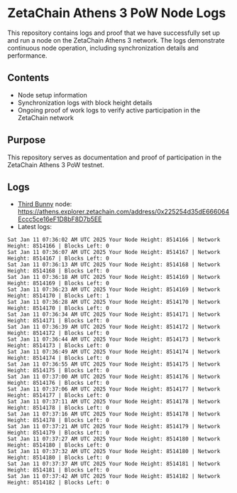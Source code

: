 # ZetaChain Athens 3 PoW Node Logs
This repository contains logs and proof that we have successfully set up and run a node on the ZetaChain Athens 3 network. The logs demonstrate continuous node operation, including synchronization details and performance.

## Contents
- Node setup information
- Synchronization logs with block height details
- Ongoing proof of work logs to verify active participation in the ZetaChain network

## Purpose
This repository serves as documentation and proof of participation in the ZetaChain Athens 3 PoW testnet.

## Logs

- [Third Bunny](https://thirdbunny.xyz/) node: https://athens.explorer.zetachain.com/address/0x225254d35dE666064Eccc5ce16eF1D8bF8D7b5EE
- Latest logs:
```
Sat Jan 11 07:36:02 AM UTC 2025 Your Node Height: 8514166 | Network Height: 8514166 | Blocks Left: 0
Sat Jan 11 07:36:07 AM UTC 2025 Your Node Height: 8514167 | Network Height: 8514167 | Blocks Left: 0
Sat Jan 11 07:36:13 AM UTC 2025 Your Node Height: 8514168 | Network Height: 8514168 | Blocks Left: 0
Sat Jan 11 07:36:18 AM UTC 2025 Your Node Height: 8514169 | Network Height: 8514169 | Blocks Left: 0
Sat Jan 11 07:36:23 AM UTC 2025 Your Node Height: 8514169 | Network Height: 8514170 | Blocks Left: 1
Sat Jan 11 07:36:28 AM UTC 2025 Your Node Height: 8514170 | Network Height: 8514170 | Blocks Left: 0
Sat Jan 11 07:36:34 AM UTC 2025 Your Node Height: 8514171 | Network Height: 8514171 | Blocks Left: 0
Sat Jan 11 07:36:39 AM UTC 2025 Your Node Height: 8514172 | Network Height: 8514172 | Blocks Left: 0
Sat Jan 11 07:36:44 AM UTC 2025 Your Node Height: 8514173 | Network Height: 8514173 | Blocks Left: 0
Sat Jan 11 07:36:49 AM UTC 2025 Your Node Height: 8514174 | Network Height: 8514174 | Blocks Left: 0
Sat Jan 11 07:36:55 AM UTC 2025 Your Node Height: 8514175 | Network Height: 8514175 | Blocks Left: 0
Sat Jan 11 07:37:00 AM UTC 2025 Your Node Height: 8514176 | Network Height: 8514176 | Blocks Left: 0
Sat Jan 11 07:37:06 AM UTC 2025 Your Node Height: 8514177 | Network Height: 8514177 | Blocks Left: 0
Sat Jan 11 07:37:11 AM UTC 2025 Your Node Height: 8514178 | Network Height: 8514178 | Blocks Left: 0
Sat Jan 11 07:37:16 AM UTC 2025 Your Node Height: 8514178 | Network Height: 8514178 | Blocks Left: 0
Sat Jan 11 07:37:21 AM UTC 2025 Your Node Height: 8514179 | Network Height: 8514179 | Blocks Left: 0
Sat Jan 11 07:37:27 AM UTC 2025 Your Node Height: 8514180 | Network Height: 8514180 | Blocks Left: 0
Sat Jan 11 07:37:32 AM UTC 2025 Your Node Height: 8514180 | Network Height: 8514180 | Blocks Left: 0
Sat Jan 11 07:37:37 AM UTC 2025 Your Node Height: 8514181 | Network Height: 8514181 | Blocks Left: 0
Sat Jan 11 07:37:42 AM UTC 2025 Your Node Height: 8514182 | Network Height: 8514182 | Blocks Left: 0
```
